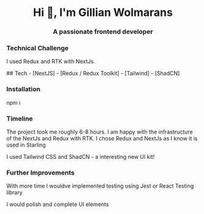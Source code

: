 
<h1 align="center">Hi 👋, I'm Gillian Wolmarans</h1>
<h3 align="center">A passionate frontend developer</h3>

<h3 align="left">Technical Challenge</h3>
<p>I used Redux and RTK with NextJs.</p>
<p align="left">
  ## Tech
- [NextJS] 
- [Redux / Redux Toolkit]
- [Tailwind]
- [ShadCN]
</p>

<h3 align="left">Installation</h3>
<p align="left">

npm i

</p>

<h3>Timeline</h3>
<p>The project took me roughly 6-8 hours. I am happy with the infrastructure of the NextJs and Redux with RTK. I chose Redux and NextJs as I know it is used in Starling</p>
<p>I used Tailwind CSS and ShadCN - a interesting new UI kit!</p>
<h3>Further Improvements</h3>
<p>With more time I wouldve implemented testing using Jest or React Testing library</p>
<p>I would polish and complete UI elements</p>

